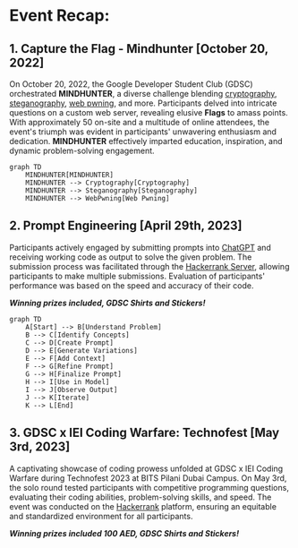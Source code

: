 # Event Recap: 

## 1. Capture the Flag - Mindhunter [October 20, 2022]

On October 20, 2022, the Google Developer Student Club (GDSC) orchestrated **MINDHUNTER**, a diverse challenge blending [cryptography](https://en.wikipedia.org/wiki/Cryptography), [steganography](https://en.wikipedia.org/wiki/Steganography), [web pwning](https://delinea.com/what-is/pwn#:~:text=PWN%20is%20hacker%20jargon%20meaning,a%20misspelling%20of%20“owned.”), and more. Participants delved into intricate questions on a custom web server, revealing elusive **Flags** to amass points. With approximately 50 on-site and a multitude of online attendees, the event's triumph was evident in participants' unwavering enthusiasm and dedication. **MINDHUNTER** effectively imparted education, inspiration, and dynamic problem-solving engagement.

```mermaid
graph TD
    MINDHUNTER[MINDHUNTER]
    MINDHUNTER --> Cryptography[Cryptography]
    MINDHUNTER --> Steganography[Steganography]
    MINDHUNTER --> WebPwning[Web Pwning]
```


## 2. Prompt Engineering [April 29th, 2023]

 Participants actively engaged by submitting prompts into [ChatGPT](https://chat.openai.com) and receiving working code as output to solve the given problem. The submission process was facilitated through the [Hackerrank Server](https://www.hackerrank.com), allowing participants to make multiple submissions. Evaluation of participants' performance was based on the speed and accuracy of their code.

***Winning prizes included, GDSC Shirts and Stickers!***

```mermaid
graph TD
    A[Start] --> B[Understand Problem]
    B --> C[Identify Concepts]
    C --> D[Create Prompt]
    D --> E[Generate Variations]
    E --> F[Add Context]
    F --> G[Refine Prompt]
    G --> H[Finalize Prompt]
    H --> I[Use in Model]
    I --> J[Observe Output]
    J --> K[Iterate]
    K --> L[End]
```

## 3. GDSC x IEI Coding Warfare: Technofest [May 3rd, 2023]

A captivating showcase of coding prowess unfolded at GDSC x IEI Coding Warfare during Technofest 2023 at BITS Pilani Dubai Campus. On May 3rd, the solo round tested participants with competitive programming questions, evaluating their coding abilities, problem-solving skills, and speed. The event was conducted on the [Hackerrank](https://www.hackerrank.com) platform, ensuring an equitable and standardized environment for all participants.

 ***Winning prizes included 100 AED, GDSC Shirts and Stickers!***